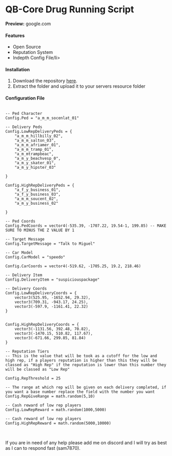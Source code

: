 <h1>QB-Core Drug Running Script</h1>

<strong>Preview:</strong> google.com

<h4>Features</h4>

<ul>
    <li>Open Source</li>
    <li>Reputation System</li>
    <li>Indepth Config File/li>
</ul>

<h4>Installation</h4>

<ol>
  <li>Download the repository <a href="[https://github.com/sam-scripts/qb-drugrun]">here</a>.</li>
  <li>Extract the folder and upload it to your servers resource folder</li>
</ol>

<h4>Configuration File</h4>

```Config = {}

-- Ped Character
Config.Ped = "a_m_m_socenlat_01"

-- Delivery Peds
Config.LowRepDeliveryPeds = {
    "a_m_m_hillbilly_02",
    "a_m_m_salton_03",
    "a_m_m_afriamer_01",
    "a_m_m_tramp_01",
    "a_m_mtrampbeac",
    "a_m_y_beachvesp_0",
    "a_m_y_skater_01",
    "a_m_y_hipster_03"

}

Config.HighRepDeliveryPeds = {
    "a_f_y_business_01",
    "a_f_y_business_03",
    "a_m_m_soucent_02",
    "a_m_y_business_02"

}

-- Ped Coords
Config.PedCoords = vector4(-535.39, -1707.22, 19.54-1, 199.85) -- MAKE SURE TO MINUS THE Z VALUE BY 1

-- Target Message
Config.TargetMessage = "Talk to Miguel"

-- Car Model
Config.CarModel = "speedo"

Config.CarCoords = vector4(-519.62, -1705.25, 19.2, 218.46)

-- Delivery Item
Config.DeliveryItem = "suspiciouspackage"

-- Delivery Coords
Config.LowRepDeliveryCoords = {
    vector3(525.95, -1652.94, 29.32),
    vector3(709.31, -943.17, 24.25),
    vector3(-597.9, -1161.41, 22.32)
}


Config.HighRepDeliveryCoords = {
    vector3(-1131.56, 392.48, 70.82),
    vector3(-1470.15, 510.82, 117.67),
    vector3(-671.66, 299.85, 81.84)
}

-- Reputation Tiers
-- This is the value that will be took as a cutoff for the low and high rep, if a players reputation is higher than this they will be classed as "High Rep" if the reputation is lower than this number they will be classed as "Low Rep"

Config.RepThreshold = 25

-- The range at which rep will be given on each delivery completed, if you want a base number replace the field with the number you want
Config.RepGiveRange = math.random(5,10) 

-- Cash reward of low rep players
Config.LowRepReward = math.random(1000,5000)

-- Cash reward of low rep players
Config.HighRepReward = math.random(5000,10000)
```

<br>

If you are in need of any help please add me on discord and I will try as best as I can to respond fast (sam7870).
